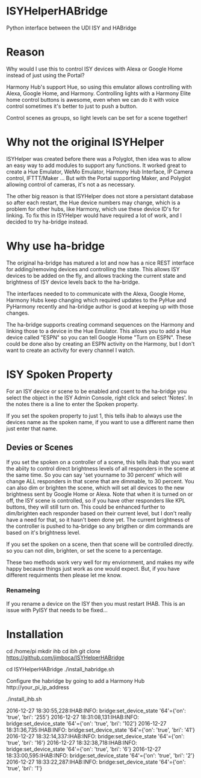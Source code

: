 # ISYHelperHABridge
Python interface between the UDI ISY and HABridge

# Reason

Why would I use this to control ISY devices with Alexa or Google Home instead
of just using the Portal?

Harmony Hub's support Hue, so using this emulator allows controlling with
Alexa, Google Home, and Harmony.  Controlling lights with a Harmony Elite
home control buttons is awesome, even when we can do it with voice control
sometimes it's better to just to push a button.

Control scenes as groups, so light levels can be set for a scene together!

# Why not the original ISYHelper

ISYHelper was created before there was a Polyglot, then idea was to allow
an easy way to add modules to support any functions.  It worked great to
create a Hue Emulator, WeMo Emulator, Harmony Hub Interface, IP Camera
control, IFTTT/Maker ...  But with the Portal supporting Maker, and Polyglot
allowing control of cameras, it's not a as necessary.

The other big reason is that ISYHelper does not store a persistant database
so after each restart, the Hue device numbers may change, which is a problem
for other hubs, like Harmony, which use these device ID's for linking.  To
fix this in ISYHelper would have required a lot of work, and I decided to try
ha-bridge instead.

# Why use ha-bridge

The original ha-bridge has matured a lot and now has a nice REST interface
for adding/removing devices and controlling the state.  This allows ISY
devices to be added on the fly, and allows tracking the current state and
brightness of ISY device levels back to the ha-bridge.

The interfaces needed to to communicate with the Alexa, Google Home,
Harmony Hubs keep changing which required updates to the PyHue and PyHarmony
recently and ha-bridge author is good at keeping up with those changes.

The ha-bridge supports creating command sequences on the Harmony and linking
those to a device in the Hue Emulator.  This allows you to add a Hue device
called "ESPN" so you can tell Google Home "Turn on ESPN".   These could be done
also by creating an ESPN activity on the Harmony, but I don't want to create
an activity for every channel I watch.

# ISY Spoken Property

For an ISY device or scene to be enabled and csent to the ha-bridge you select
the object in the ISY Admin Console, right click and select 'Notes'.  In the
notes there is a line to enter the Spoken property.

If you set the spoken property to just 1, this tells ihab to always use
the devices name as the spoken name, if you want to use a different name
then just enter that name.

## Devies or Scenes

If you set the spoken on a controller of a scene, this tells ihab that you want
the abiity to control direct brightness levels of all responders in the scene
at the same time.  So you can say 'set yourname to 30 percent' which will change
ALL responders in that scene that are dimmable, to 30 percent.  You can also dim
or brighten the scene, which will set all devices to the new brightness sent by
Google Home or Alexa.  Note that when it is turned on or off, the ISY scene is
controlled, so if you have other responders like KPL buttons, they will still turn
on.  This could be enhanced further to dim/brighten each responder based on their
current level, but I don't really have a need for that, so it hasn't been done yet.
The current brightness of the controller is pushed to ha-bridge so any brigthen or
dim commands are based on it's brightness level.

If you set the spoken on a scene, then that scene will be controlled directly.
so you can not dim, brighten, or set the scene to a percentage.

These two methods work very well for my enviornment, and makes my wife happy
because things just work as one would expect.  But, if you have different requirments
then please let me know.

### Renameing

If you rename a device on the ISY then you must restart IHAB.  This is an issue
with PyISY that needs to be fixed...

# Installation

cd /home/pi
mkdir ihb
cd ibh
git clone https://github.com/jimboca/ISYHelperHABridge

cd ISYHelperHABridge
./install_habridge.sh

Configure the habridge by going to add a Harmony Hub
http://your_pi_ip_address

./install_ihb.sh



2016-12-27 18:30:55,228:IHAB:INFO: bridge:set_device_state '64'={'on': 'true', 'bri': '255'} 
2016-12-27 18:31:08,131:IHAB:INFO: bridge:set_device_state '64'={'on': 'true', 'bri': '102'} 
2016-12-27 18:31:36,735:IHAB:INFO: bridge:set_device_state '64'={'on': 'true', 'bri': '41'} 
2016-12-27 18:32:14,337:IHAB:INFO: bridge:set_device_state '64'={'on': 'true', 'bri': '16'} 
2016-12-27 18:32:38,718:IHAB:INFO: bridge:set_device_state '64'={'on': 'true', 'bri': '6'} 
2016-12-27 18:33:00,595:IHAB:INFO: bridge:set_device_state '64'={'on': 'true', 'bri': '2'} 
2016-12-27 18:33:22,287:IHAB:INFO: bridge:set_device_state '64'={'on': 'true', 'bri': '1'} 
